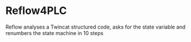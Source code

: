 # Reflow4PLC
Reflow analyses a Twincat structured code, asks for the state variable and renumbers the state machine in 10 steps
